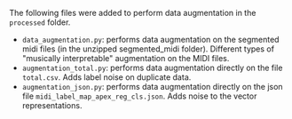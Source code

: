 The following files were added to perform data augmentation in the ```processed``` folder.
- ```data_augmentation.py```: performs data augmentation on the segmented midi files (in the unzipped segmented_midi folder). Different types of "musically interpretable" augmentation on the MIDI files.
- ```augmentation_total.py```: performs data augmentation directly on the file ```total.csv```. Adds label noise on duplicate data.
- ```augmentation_json.py```: performs data augmentation directly on the json file ```midi_label_map_apex_reg_cls.json```. Adds noise to the vector representations.

